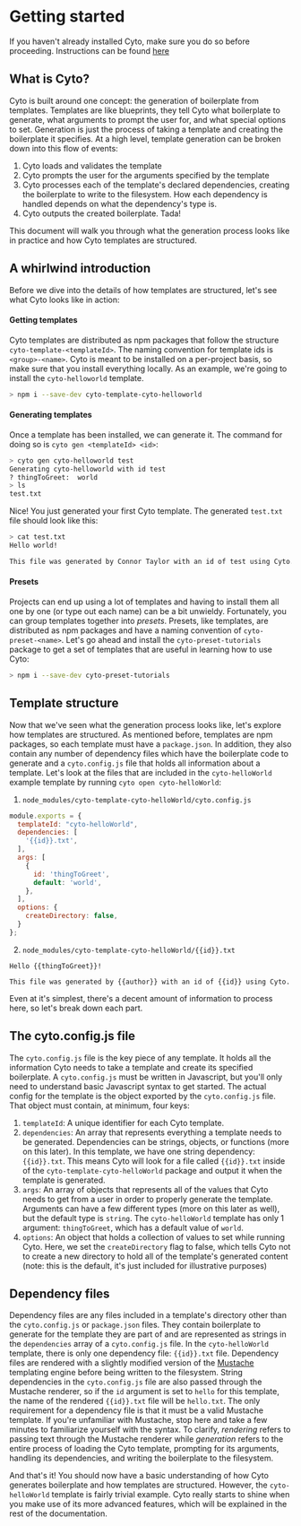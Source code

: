 # Getting started

If you haven't already installed Cyto, make sure you do so before proceeding. Instructions can be found [here](https://github.com/cogolabs/cyto#installation)

## What is Cyto?

Cyto is built around one concept: the generation of boilerplate from templates. Templates are like blueprints, they tell Cyto what boilerplate to generate, what arguments to prompt the user for, and what special options to set. Generation is just the process of taking a template and creating the boilerplate it specifies. At a high level, template generation can be broken down into this flow of events:

1. Cyto loads and validates the template
2. Cyto prompts the user for the arguments specified by the template
3. Cyto processes each of the template's declared dependencies, creating the boilerplate to write to the filesystem. How each dependency is handled depends on what the dependency's type is.
4. Cyto outputs the created boilerplate. Tada!

This document will walk you through what the generation process looks like in practice and how Cyto templates are structured.

## A whirlwind introduction

Before we dive into the details of how templates are structured, let's see what Cyto looks like in action:


#### Getting templates
Cyto templates are distributed as npm packages that follow the structure `cyto-template-<templateId>`. The naming convention for template ids is `<group>-<name>`. Cyto is meant to be installed on a per-project basis, so make sure that you install everything locally. As an example, we're going to install the `cyto-helloworld` template. 

```bash
> npm i --save-dev cyto-template-cyto-helloworld
```

#### Generating templates
Once a template has been installed, we can generate it. The command for doing so is `cyto gen <templateId> <id>`:

```bash
> cyto gen cyto-helloworld test
Generating cyto-helloworld with id test
? thingToGreet:  world
> ls
test.txt
```

Nice! You just generated your first Cyto template. The generated `test.txt` file should look like this:

```bash
> cat test.txt
Hello world!

This file was generated by Connor Taylor with an id of test using Cyto.
```

#### Presets

Projects can end up using a lot of templates and having to install them all one by one (or type out each name) can be a bit unwieldy. Fortunately, you can group templates together into *presets*. Presets, like templates, are distributed as npm packages and have a naming convention of `cyto-preset-<name>`. Let's go ahead and install the `cyto-preset-tutorials` package to get a set of templates that are useful in learning how to use Cyto:

```bash
> npm i --save-dev cyto-preset-tutorials
```

## Template structure

Now that we've seen what the generation process looks like, let's explore how templates are structured. As mentioned before, templates are npm packages, so each template must have a `package.json`. In addition, they also contain any number of dependency files which have the boilerplate code to generate and a `cyto.config.js` file that holds all information about a template. Let's look at the files that are included in the `cyto-helloWorld` example template by running `cyto open cyto-helloWorld`:

1. `node_modules/cyto-template-cyto-helloWorld/cyto.config.js`
```js
module.exports = {
  templateId: "cyto-helloWorld",
  dependencies: [
    '{{id}}.txt',
  ],
  args: [
    {
      id: 'thingToGreet',
      default: 'world',
    },
  ],
  options: {
    createDirectory: false,
  }
};
```
2. `node_modules/cyto-template-cyto-helloWorld/{{id}}.txt`
```
Hello {{thingToGreet}}!

This file was generated by {{author}} with an id of {{id}} using Cyto.
```

Even at it's simplest, there's a decent amount of information to process here, so let's break down each part.

## The cyto.config.js file

The `cyto.config.js` file is the key piece of any template. It holds all the information Cyto needs to take a template and create its specified boilerplate. A `cyto.config.js` must be written in Javascript, but you'll only need to understand basic Javascript syntax to get started. The actual config for the template is the object exported by the `cyto.config.js` file. That object must contain, at minimum, four keys:

1. `templateId`: A unique identifier for each Cyto template.
2. `dependencies`: An array that represents everything a template needs to be generated. Dependencies can be strings, objects, or functions (more on this later). In this template, we have one string dependency: `{{id}}.txt`. This means Cyto will look for a file called `{{id}}.txt` inside of the `cyto-template-cyto-helloWorld` package and output it when the template is generated.
3. `args`: An array of objects that represents all of the values that Cyto needs to get from a user in order to properly generate the template. Arguments can have a few different types (more on this later as well), but the default type is `string`. The `cyto-helloWorld` template has only 1 argument: `thingToGreet`, which has a default value of `world`.
4. `options`: An object that holds a collection of values to set while running Cyto. Here, we set the `createDirectory` flag to false, which tells Cyto not to create a new directory to hold all of the template's generated content (note: this is the default, it's just included for illustrative purposes)

## Dependency files

Dependency files are any files included in a template's directory other than the `cyto.config.js` or `package.json` files. They contain boilerplate to generate for the template they are part of and are represented as strings in the `dependencies` array of a `cyto.config.js` file. In the `cyto-helloWorld` template, there is only one dependency file: `{{id}}.txt` file. Dependency files are rendered with a slightly modified version of the [Mustache](https://mustache.github.io/mustache.5.html) templating engine before being written to the filesystem. String dependencies in the `cyto.config.js` file are also passed through the Mustache renderer, so if the `id` argument is set to `hello` for this template, the name of the rendered `{{id}}.txt` file will be `hello.txt`. The only requirement for a dependency file is that it must be a valid Mustache template. If you're unfamiliar with Mustache, stop here and take a few minutes to familiarize yourself with the syntax. To clarify, *rendering* refers to passing text through the Mustache renderer while *generation* refers to the entire process of loading the Cyto template, prompting for its arguments, handling its dependencies, and writing the boilerplate to the filesystem.

And that's it! You should now have a basic understanding of how Cyto generates boilerplate and how templates are structured. However, the `cyto-helloWorld` template is fairly trivial example. Cyto really starts to shine when you make use of its more advanced features, which will be explained in the rest of the documentation.
